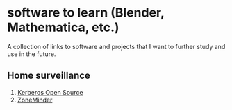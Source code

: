 # software to learn (Blender, Mathematica, etc.)

A collection of links to software and projects that I want to further study and use in the future.

## Home surveillance

1. [Kerberos Open Source](https://github.com/kerberos-io/opensource)
2. [ZoneMinder](https://github.com/ZoneMinder/zoneminder)
